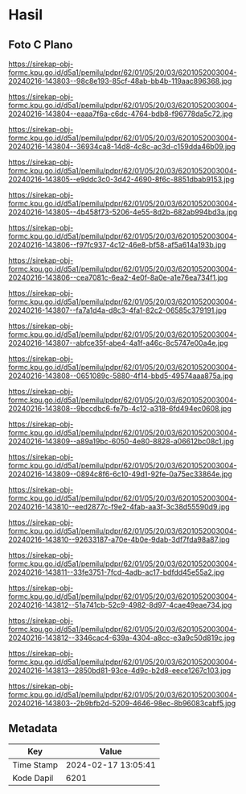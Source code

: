 # Hasil

## Foto C Plano

https://sirekap-obj-formc.kpu.go.id/d5a1/pemilu/pdpr/62/01/05/20/03/6201052003004-20240216-143803--98c8e193-85cf-48ab-bb4b-119aac896368.jpg

https://sirekap-obj-formc.kpu.go.id/d5a1/pemilu/pdpr/62/01/05/20/03/6201052003004-20240216-143804--eaaa7f6a-c6dc-4764-bdb8-f96778da5c72.jpg

https://sirekap-obj-formc.kpu.go.id/d5a1/pemilu/pdpr/62/01/05/20/03/6201052003004-20240216-143804--36934ca8-14d8-4c8c-ac3d-c159dda46b09.jpg

https://sirekap-obj-formc.kpu.go.id/d5a1/pemilu/pdpr/62/01/05/20/03/6201052003004-20240216-143805--e9ddc3c0-3d42-4690-8f6c-8851dbab9153.jpg

https://sirekap-obj-formc.kpu.go.id/d5a1/pemilu/pdpr/62/01/05/20/03/6201052003004-20240216-143805--4b458f73-5206-4e55-8d2b-682ab994bd3a.jpg

https://sirekap-obj-formc.kpu.go.id/d5a1/pemilu/pdpr/62/01/05/20/03/6201052003004-20240216-143806--f97fc937-4c12-46e8-bf58-af5a614a193b.jpg

https://sirekap-obj-formc.kpu.go.id/d5a1/pemilu/pdpr/62/01/05/20/03/6201052003004-20240216-143806--cea7081c-6ea2-4e0f-8a0e-a1e76ea734f1.jpg

https://sirekap-obj-formc.kpu.go.id/d5a1/pemilu/pdpr/62/01/05/20/03/6201052003004-20240216-143807--fa7a1d4a-d8c3-4fa1-82c2-06585c379191.jpg

https://sirekap-obj-formc.kpu.go.id/d5a1/pemilu/pdpr/62/01/05/20/03/6201052003004-20240216-143807--abfce35f-abe4-4a1f-a46c-8c5747e00a4e.jpg

https://sirekap-obj-formc.kpu.go.id/d5a1/pemilu/pdpr/62/01/05/20/03/6201052003004-20240216-143808--0651089c-5880-4f14-bbd5-49574aaa875a.jpg

https://sirekap-obj-formc.kpu.go.id/d5a1/pemilu/pdpr/62/01/05/20/03/6201052003004-20240216-143808--9bccdbc6-fe7b-4c12-a318-6fd494ec0608.jpg

https://sirekap-obj-formc.kpu.go.id/d5a1/pemilu/pdpr/62/01/05/20/03/6201052003004-20240216-143809--a89a19bc-6050-4e80-8828-a06612bc08c1.jpg

https://sirekap-obj-formc.kpu.go.id/d5a1/pemilu/pdpr/62/01/05/20/03/6201052003004-20240216-143809--0894c8f6-6c10-49d1-92fe-0a75ec33864e.jpg

https://sirekap-obj-formc.kpu.go.id/d5a1/pemilu/pdpr/62/01/05/20/03/6201052003004-20240216-143810--eed2877c-f9e2-4fab-aa3f-3c38d55590d9.jpg

https://sirekap-obj-formc.kpu.go.id/d5a1/pemilu/pdpr/62/01/05/20/03/6201052003004-20240216-143810--92633187-a70e-4b0e-9dab-3df7fda98a87.jpg

https://sirekap-obj-formc.kpu.go.id/d5a1/pemilu/pdpr/62/01/05/20/03/6201052003004-20240216-143811--33fe3751-7fcd-4adb-ac17-bdfdd45e55a2.jpg

https://sirekap-obj-formc.kpu.go.id/d5a1/pemilu/pdpr/62/01/05/20/03/6201052003004-20240216-143812--51a741cb-52c9-4982-8d97-4cae49eae734.jpg

https://sirekap-obj-formc.kpu.go.id/d5a1/pemilu/pdpr/62/01/05/20/03/6201052003004-20240216-143812--3346cac4-639a-4304-a8cc-e3a9c50d819c.jpg

https://sirekap-obj-formc.kpu.go.id/d5a1/pemilu/pdpr/62/01/05/20/03/6201052003004-20240216-143813--2850bd81-93ce-4d9c-b2d8-eece1267c103.jpg

https://sirekap-obj-formc.kpu.go.id/d5a1/pemilu/pdpr/62/01/05/20/03/6201052003004-20240216-143803--2b9bfb2d-5209-4646-98ec-8b96083cabf5.jpg


## Metadata

| Key        | Value               |
| ---------- | ------------------- |
| Time Stamp | 2024-02-17 13:05:41 |
| Kode Dapil | 6201                |



